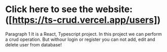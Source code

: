 # Click here to see the website: ([https://ts-crud.vercel.app/users])

Paragraph 1 
It is a React, Typescript project. In this project we can perform a crud operation. But withour login or register you can not add, edit and delete user from database!